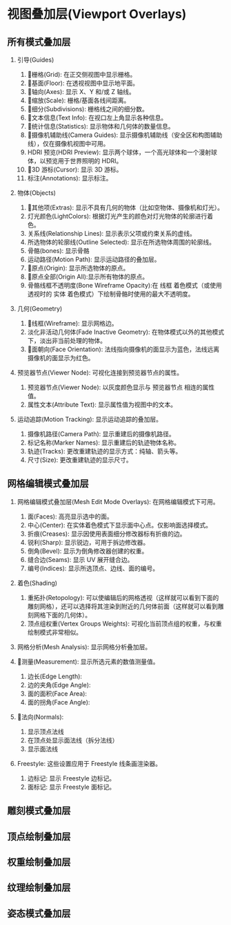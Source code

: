 # 视图叠加层(Viewport Overlays)

## 所有模式叠加层

1. 引导(Guides)

    1. 🔴栅格(Grid): 在正交侧视图中显示栅格。
    2. 🔴基面(Floor): 在透视视图中显示地平面。
    3. 🔴轴向(Axes): 显示 X、Y 和/或 Z 轴线。
    4. 🔴缩放(Scale): 栅格/基面各线间距离。
    5. 🔴细分(Subdivisions): 栅格线之间的细分数。
    6. 🔴文本信息(Text Info): 在视口左上角显示各种信息。
    7. 🔴统计信息(Statistics): 显示物体和几何体的数量信息。
    8. 🔴摄像机辅助线(Camera Guides): 显示摄像机辅助线（安全区和构图辅助线），仅在摄像机视图中可用。
    9. HDRI 预览(HDRI Preview): 显示两个球体，一个高光球体和一个漫射球体，以预览用于世界照明的 HDRI。
    10. 🔴3D 游标(Cursor): 显示 3D 游标。
    11. 标注(Annotations): 显示标注。

2. 物体(Objects)
    1. 🔴其他项(Extras): 显示不具有几何的物体（比如空物体、摄像机和灯光）。
    2. 灯光颜色(LightColors): 根据灯光产生的颜色对灯光物体的轮廓进行着色。
    3. 关系线(Relationship Lines): 显示表示父项或约束关系的虚线。
    4. 所选物体的轮廓线(Outline Selected): 显示在所选物体周围的轮廓线。
    5. 骨骼(bones): 显示骨骼
    6. 运动路径(Motion Path): 显示运动路径的叠加层。
    7. 🔴原点(Origin): 显示所选物体的原点。
    8. 🔴原点全部(Origin All):显示所有物体的原点。
    9. 骨骼线框不透明度(Bone Wireframe Opacity):在 线框 着色模式（或使用透视时的 实体 着色模式）下绘制骨骼时使用的最大不透明度。
3. 几何(Geometry)
    1. 🔴线框(Wireframe): 显示网格边。
    2. 淡化非活动几何体(Fade Inactive Geometry): 在物体模式以外的其他模式下，淡出非当前处理的物体。
    3. 🔴面朝向(Face Orientation): 法线指向摄像机的面显示为蓝色，法线远离摄像机的面显示为红色。
4. 预览器节点(Viewer Node): 可视化连接到预览器节点的属性。
    1. 预览器节点(Viewer Node): 以灰度颜色显示与 预览器节点 相连的属性值。
    2. 属性文本(Attribute Text): 显示属性值为视图中的文本。
5. 运动追踪(Motion Tracking): 显示运动追踪的叠加层。
    1. 摄像机路径(Camera Path): 显示重建后的摄像机路径。
    2. 标记名称(Marker Names): 显示重建后的轨迹物体名称。
    3. 轨迹(Tracks): 更改重建轨迹的显示方式：纯轴、箭头等。
    4. 尺寸(Size): 更改重建轨迹的显示尺寸。

## 网格编辑模式叠加层

1. 网格编辑模式叠加层(Mesh Edit Mode Overlays): 在网格编辑模式下可用。

    1. 面(Faces): 高亮显示选中的面。
    2. 中心(Center): 在实体着色模式下显示面中心点。仅影响面选择模式。
    3. 折痕(Creases): 显示因使用表面细分修改器标有折痕的边。
    4. 锐利(Sharp): 显示锐边，可用于拆边修改器。
    5. 倒角(Bevel): 显示为倒角修改器创建的权重。
    6. 缝合边(Seams): 显示 UV 展开缝合边。
    7. 编号(Indices): 显示所选顶点、边线、面的编号。

2. 着色(Shading)
    1. 重拓扑(Retopology): 可以使编辑后的网格透视（这样就可以看到下面的雕刻网格），还可以选择将其渲染到附近的几何体前面（这样就可以看到雕刻网格下面的几何体）。
    2. 顶点组权重(Vertex Groups Weights): 可视化当前顶点组的权重，与权重绘制模式非常相似。
3. 网格分析(Mesh Analysis): 显示网格分析叠加层。
4. 🔴测量(Measurement): 显示所选元素的数值测量值。
    1. 边长(Edge Length):
    2. 边的夹角(Edge Angle):
    3. 面的面积(Face Area):
    4. 面的拐角(Face Angle):
5. 🔴法向(Normals): 
    1. 显示顶点法线
    2. 在顶点处显示面法线（拆分法线）
    3. 显示面法线
6. Freestyle: 这些设置应用于 Freestyle 线条画渲染器。
    1. 边标记: 显示 Freestyle 边标记。
    2. 面标记: 显示 Freestyle 面标记。

## 雕刻模式叠加层
## 顶点绘制叠加层
## 权重绘制叠加层
## 纹理绘制叠加层
## 姿态模式叠加层
